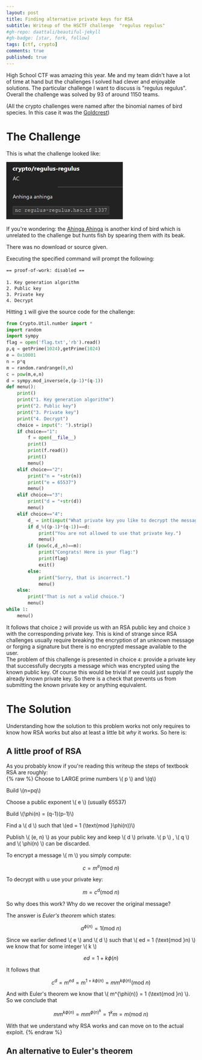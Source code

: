 ```yaml
---
layout: post
title: Finding alternative private keys for RSA
subtitle: Writeup of the HSCTF challenge  "regulus regulus"
#gh-repo: daattali/beautiful-jekyll
#gh-badge: [star, fork, follow]
tags: [ctf, crypto]
comments: true
published: true
---
```


High School CTF was amazing this year. Me and my team didn't have a lot of time at hand but the challenges I solved had clever and enjoyable solutions. The particular challenge I want to discuss is "regulus regulus". Overall the challenge was solved by 93 of around 1150 teams.  

(All the crypto challenges were named after the binomial names of bird species. In this case it was the [Goldcrest](https://en.wikipedia.org/wiki/Goldcrest))

# The Challenge

This is what the challenge looked like:

![Regulus Regulus: nc regulus-regulus.hsc.tf 1337](/assets/img/regulus-reguls-desc.jpg)

If you're wondering: the [Ahinga Ahinga](https://en.wikipedia.org/wiki/Anhinga) is another kind of bird which is unrelated to the challenge but hunts fish by spearing them with its beak.  

There was no download or source given.  

Executing the specified command will prompt the following:

```
== proof-of-work: disabled ==

1. Key generation algorithm
2. Public key
3. Private key
4. Decrypt
```

Hitting `1` will give the source code for the challenge:

```python
from Crypto.Util.number import *
import random
import sympy
flag = open('flag.txt','rb').read()
p,q = getPrime(1024),getPrime(1024)
e = 0x10001
n = p*q
m = random.randrange(0,n)
c = pow(m,e,n)
d = sympy.mod_inverse(e,(p-1)*(q-1))
def menu():
    print()
    print("1. Key generation algorithm")
    print("2. Public key")
    print("3. Private key")
    print("4. Decrypt")
    choice = input(": ").strip()
    if choice=="1":
        f = open(__file__)
        print()
        print(f.read())
        print()
        menu()
    elif choice=="2":
        print("n = "+str(n))
        print("e = 65537")
        menu()
    elif choice=="3":
        print("d = "+str(d))
        menu()
    elif choice=="4":
        d_ = int(input("What private key you like to decrypt the message with?\n : "))
        if d_%((p-1)*(q-1))==d:
            print("You are not allowed to use that private key.")
            menu()
        if (pow(c,d_,n)==m):
            print("Congrats! Here is your flag:")
            print(flag)
            exit()
        else:
            print("Sorry, that is incorrect.")
            menu()
    else:
        print("That is not a valid choice.")
        menu()
while 1:
    menu()
```

It follows that choice `2` will provide us with an RSA public key and choice `3` with the corresponding private key. This is kind of strange since RSA challenges usually require breaking the encryption of an unknown message or forging a signature but there is no encrypted message available to the user.  
The problem of this challenge is presented in choice `4`: provide a private key that successfully decrypts a message which was encrypted using the known public key. Of course this would be trivial if we could just supply the already known private key. So there is a check that prevents us from submitting the known private key or anything equivalent. 

# The Solution

Understanding how the solution to this problem works not only requires to know how RSA works but also at least a little bit *why* it works. So here is:

## A little proof of RSA
As you probably know if you're reading this writeup the steps of textbook RSA are roughly:  
{% raw %}
Choose to LARGE prime  numbers \\( p \\) and \\(q\\)

Build \\(n=pq\\)

Choose a public exponent \\( e \\) (usually 65537)

Build \\(\phi(n) = (q-1)(p-1)\\)

Find a \\( d \\) such that \\(ed = 1 (\text{mod }\phi(n))\\)

Publish \\( (e, n) \\) as your public key and keep \\( d \\) private. \\( p \\) , \\( q \\) and \\( \phi(n) \\) can be discarded.

To encrypt a message \\( m \\) you simply compute:

$$ c = m^e (\text{mod }n) $$

To decrypt with u use your private key:

$$ m = c^d (\text{mod }n) $$

So why does this work? Why do we recover the original message? 

The answer is *Euler's theorem* which states:

$$ a^{\phi(n)} = 1 (\text{mod } n) $$

Since we earlier defined \\( e \\) and \\( d \\) such that \\( ed = 1 (\text{mod }n) \\) we know that for some integer \\( k \\)

$$ ed = 1 + k\phi(n) $$

It follows that

$$ c^d = m^{ed} = m^{1 + k\phi(n)} = mm^{k\phi(n)}(\text{mod }n) $$

And with Euler's theorem we know that \\( m^{\phi(n)} = 1 (\text{mod }n) \\). So  we conclude that

$$ mm^{k\phi(n)} = mm^{\phi(n)}^k = 1^km = m (\text{mod }n) $$

With that we understand why RSA works and can move on to the actual exploit.
{% endraw %}

## An alternative to Euler's theorem